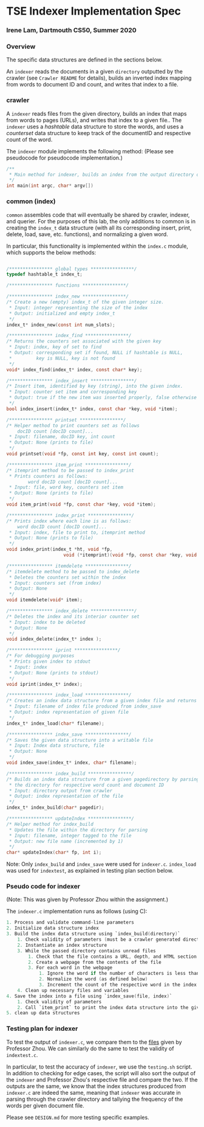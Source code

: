 # TSE Indexer Implementation Spec
### Irene Lam, Dartmouth CS50, Summer 2020

### Overview

The specific data structures are defined in the sections below.

An `indexer` reads the documents in a given `directory` outputted by the crawler (see `Crawler README` for details), builds an inverted index mapping from words to document ID and count, and writes that index to a file.

### crawler

A `indexer` reads files from the given directory, builds an index that maps from words to pages (URLs), and writes that index to a given file.. The `indexer` uses a *hashtable* data structure to store the words, and uses a *counterset* data structure to keep track of the documentID and respective count of the word.

The `indexer` module implements the following method:
(Please see pseudocode for pseudocode implementation.)

```c
/**
 * Main method for indexer, builds an index from the output directory of crawler and saves this index data structure to a given file
 */
int main(int argc, char* argv[])
```

### common (index)

`common` assembles code that will eventually be shared by crawler, indexer, and querier. For the purposes of this lab, the only additions to common is in creating the `index_t` data structure (with all its corresponding insert, print, delete, load, save, etc. functions), and normalizing a given word.

In particular, this functionality is implemented within the `index.c` module, which supports the below methods:

```c

/**************** global types ****************/
typedef hashtable_t index_t;

/**************** functions ****************/

/**************** index_new ****************/
/* Create a new (empty) index_t of the given integer size.
 * Input: integer representing the size of the index
 * Output: initialized and empty index_t
 */
index_t* index_new(const int num_slots);

/**************** index_find ****************/
/* Returns the counters set associated with the given key
 * Input: index, key of set to find
 * Output: corresponding set if found, NULL if hashtable is NULL, 
 *         key is NULL, key is not found
 */
void* index_find(index_t* index, const char* key);

/**************** index_insert ****************/
/* Insert item, identified by key (string), into the given index.
 * Input: counter set item and corresponding key
 * Output: true if the new item was inserted properly, false otherwise
 */
bool index_insert(index_t* index, const char *key, void *item);

/**************** printset ****************/
/* Helper method to print counters set as follows
    docID count [docID count]...
 * Input: filename, docID key, int count
 * Output: None (prints to file)
 */
void printset(void *fp, const int key, const int count);

/**************** item_print ****************/
/* itemprint method to be passed to index_print
 * Prints counters as follows:
        word docID count [docID count]...
 * Input: file, word key, counters set item
 * Output: None (prints to file)
 */
void item_print(void *fp, const char *key, void *item);

/**************** index_print ****************/
/* Prints index where each line is as follows:
    word docID count [docID count]...
 * Input: index, file to print to, itemprint method
 * Output: None (prints to file)
 */
void index_print(index_t *ht, void *fp,
                     void (*itemprint)(void *fp, const char *key, void *item));

/**************** itemdelete ****************/
/* itemdelete method to be passed to index_delete
 * Deletes the counters set within the index
 * Input: counters set (from index)
 * Output: None
 */
void itemdelete(void* item);

/**************** index_delete ****************/
/* Deletes the index and its interior counter set
 * Input: index to be deleted
 * Output: None
 */
void index_delete(index_t* index );

/**************** iprint ****************/
/* For debugging purposes
 * Prints given index to stdout
 * Input: index
 * Output: None (prints to stdout)
 */
void iprint(index_t* index); 

/**************** index_load ****************/
/* Creates an index data structure from a given index file and returns this
 * Input: filename of index file produced from index_save
 * Output: index representation of given file
 */
index_t* index_load(char* filename);

/**************** index_save ****************/
/* Saves the given data structure into a writable file
 * Input: Index data structure, file
 * Output: None
 */
void index_save(index_t* index, char* filename);

/**************** index_build ****************/
/* Builds an index data structure from a given pagedirectory by parsing through
 * the directory for respective word count and document ID
 * Input: directory output from crawler
 * Output: index representation of the file
 */
index_t* index_build(char* pagedir);

/**************** updateIndex ****************/
/* Helper method for index_build
 * Updates the file within the directory for parsing
 * Input: filename, integer tagged to the file
 * Output: new file name (incremented by 1)
 */
char* updateIndex(char* fp, int i);
```

Note: Only `index_build` and `index_save` were used for `indexer.c`. `index_load` was used for `indextest`, as explained in testing plan section below.

### Pseudo code for indexer

(Note: This was given by Professor Zhou within the assignment.)

The `indexer.c` implementation runs as follows (using C):
```c
1. Process and validate command-line parameters
2. Initialize data structure index
3. Build the index data structure using `index_build(directory)`
    1. Check validity of parameters (must be a crawler generated directory)
    2. Instantiate an index structure
    3. While the passed directory contains unread files
        1. Check that the file contains a URL, depth, and HTML section
        2. Create a webpage from the contents of the file
        3. For each word in the webpage
            1. Ignore the word if the number of characters is less than 3
            2. Normalize the word (as defined below)
            3. Increment the count of the respective word in the index structure if the word was previously found in the document. Otherwise, create a new counters set of the documentID and count (in this case, 1), and insert it as the item to the word in index
    4. Clean up necessary files and variables
4. Save the index into a file using `index_save(file, index)`
    1. Check validity of parameters 
    2. Call `item_print` to print the index data structure into the given file
5. clean up data structures
```

### Testing plan for indexer

To test the output of `indexer.c`, we compare them to the [files](http://old-www.cs.dartmouth.edu/~cs50/data/tse-output/) given by Professor Zhou. We can similarly do the same to test the validity of `indextest.c`.

In particular, to test the accuracy of `indexer`, we use the `testing.sh` script. In addition to checking for edge cases, the script will also sort the output of the `indexer` and Professor Zhou's respective file and compare the two. If the outputs are the same, we know that the index structures produced from `indexer.c` are indeed the same, meaning that `indexer` was accurate in parsing through the crawler directory and tallying the frequency of the words per given document file.

Please see `DESIGN.md` for more testing specific examples.